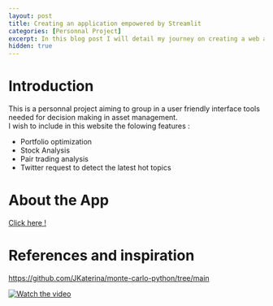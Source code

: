 ```yaml
---
layout: post
title: Creating an application empowered by Streamlit
categories: [Personnal Project]
excerpt: In this blog post I will detail my journey on creating a web app using the streamlit library
hidden: true
---
```


# Introduction

This is a personnal project aiming to group in a user friendly interface tools needed for decision making in asset management.  
I wish to include in this website the folowing features : 
- Portfolio optimization
- Stock Analysis 
- Pair trading analysis
- Twitter request to detect the latest hot topics 

# About the App 

[Click here !](https://gamma-project.streamlit.app/Portfolio_Optimizer)

# References and inspiration 

https://github.com/JKaterina/monte-carlo-python/tree/main

[![Watch the video](https://img.youtube.com/vi/0E_31WqVzCY/default.jpg)](https://www.youtube.com/watch?v=0E_31WqVzCY)


